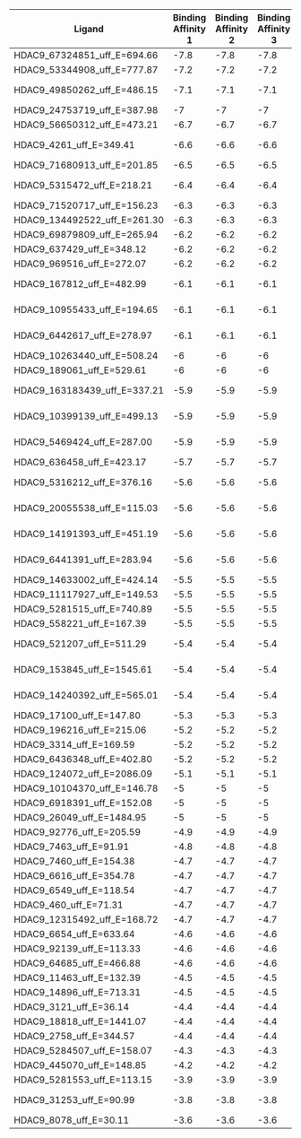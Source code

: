 | Ligand                       | Binding Affinity 1 | Binding Affinity 2 | Binding Affinity 3 | Mean | std      |
|------------------------------|--------------------|--------------------|--------------------|------|----------|
| HDAC9_67324851_uff_E=694.66  | -7.8               | -7.8               | -7.8               | -7.8 | 0        |
| HDAC9_53344908_uff_E=777.87  | -7.2               | -7.2               | -7.2               | -7.2 | 0        |
| HDAC9_49850262_uff_E=486.15  | -7.1               | -7.1               | -7.1               | -7.1 | 1.09E-15 |
| HDAC9_24753719_uff_E=387.98  | -7                 | -7                 | -7                 | -7   | 0        |
| HDAC9_56650312_uff_E=473.21  | -6.7               | -6.7               | -6.7               | -6.7 | 0        |
| HDAC9_4261_uff_E=349.41      | -6.6               | -6.6               | -6.6               | -6.6 | 1.09E-15 |
| HDAC9_71680913_uff_E=201.85  | -6.5               | -6.5               | -6.5               | -6.5 | 0        |
| HDAC9_5315472_uff_E=218.21   | -6.4               | -6.4               | -6.4               | -6.4 | 1.09E-15 |
| HDAC9_71520717_uff_E=156.23  | -6.3               | -6.3               | -6.3               | -6.3 | 0        |
| HDAC9_134492522_uff_E=261.30 | -6.3               | -6.3               | -6.3               | -6.3 | 0        |
| HDAC9_69879809_uff_E=265.94  | -6.2               | -6.2               | -6.2               | -6.2 | 0        |
| HDAC9_637429_uff_E=348.12    | -6.2               | -6.2               | -6.2               | -6.2 | 0        |
| HDAC9_969516_uff_E=272.07    | -6.2               | -6.2               | -6.2               | -6.2 | 0        |
| HDAC9_167812_uff_E=482.99    | -6.1               | -6.1               | -6.1               | -6.1 | 1.09E-15 |
| HDAC9_10955433_uff_E=194.65  | -6.1               | -6.1               | -6.1               | -6.1 | 1.09E-15 |
| HDAC9_6442617_uff_E=278.97   | -6.1               | -6.1               | -6.1               | -6.1 | 1.09E-15 |
| HDAC9_10263440_uff_E=508.24  | -6                 | -6                 | -6                 | -6   | 0        |
| HDAC9_189061_uff_E=529.61    | -6                 | -6                 | -6                 | -6   | 0        |
| HDAC9_163183439_uff_E=337.21 | -5.9               | -5.9               | -5.9               | -5.9 | 1.09E-15 |
| HDAC9_10399139_uff_E=499.13  | -5.9               | -5.9               | -5.9               | -5.9 | 1.09E-15 |
| HDAC9_5469424_uff_E=287.00   | -5.9               | -5.9               | -5.9               | -5.9 | 1.09E-15 |
| HDAC9_636458_uff_E=423.17    | -5.7               | -5.7               | -5.7               | -5.7 | 0        |
| HDAC9_5316212_uff_E=376.16   | -5.6               | -5.6               | -5.6               | -5.6 | 1.09E-15 |
| HDAC9_20055538_uff_E=115.03  | -5.6               | -5.6               | -5.6               | -5.6 | 1.09E-15 |
| HDAC9_14191393_uff_E=451.19  | -5.6               | -5.6               | -5.6               | -5.6 | 1.09E-15 |
| HDAC9_6441391_uff_E=283.94   | -5.6               | -5.6               | -5.6               | -5.6 | 1.09E-15 |
| HDAC9_14633002_uff_E=424.14  | -5.5               | -5.5               | -5.5               | -5.5 | 0        |
| HDAC9_11117927_uff_E=149.53  | -5.5               | -5.5               | -5.5               | -5.5 | 0        |
| HDAC9_5281515_uff_E=740.89   | -5.5               | -5.5               | -5.5               | -5.5 | 0        |
| HDAC9_558221_uff_E=167.39    | -5.5               | -5.5               | -5.5               | -5.5 | 0        |
| HDAC9_521207_uff_E=511.29    | -5.4               | -5.4               | -5.4               | -5.4 | 1.09E-15 |
| HDAC9_153845_uff_E=1545.61   | -5.4               | -5.4               | -5.4               | -5.4 | 1.09E-15 |
| HDAC9_14240392_uff_E=565.01  | -5.4               | -5.4               | -5.4               | -5.4 | 1.09E-15 |
| HDAC9_17100_uff_E=147.80     | -5.3               | -5.3               | -5.3               | -5.3 | 0        |
| HDAC9_196216_uff_E=215.06    | -5.2               | -5.2               | -5.2               | -5.2 | 0        |
| HDAC9_3314_uff_E=169.59      | -5.2               | -5.2               | -5.2               | -5.2 | 0        |
| HDAC9_6436348_uff_E=402.80   | -5.2               | -5.2               | -5.2               | -5.2 | 0        |
| HDAC9_124072_uff_E=2086.09   | -5.1               | -5.1               | -5.1               | -5.1 | 0        |
| HDAC9_10104370_uff_E=146.78  | -5                 | -5                 | -5                 | -5   | 0        |
| HDAC9_6918391_uff_E=152.08   | -5                 | -5                 | -5                 | -5   | 0        |
| HDAC9_26049_uff_E=1484.95    | -5                 | -5                 | -5                 | -5   | 0        |
| HDAC9_92776_uff_E=205.59     | -4.9               | -4.9               | -4.9               | -4.9 | 0        |
| HDAC9_7463_uff_E=91.91       | -4.8               | -4.8               | -4.8               | -4.8 | 0        |
| HDAC9_7460_uff_E=154.38      | -4.7               | -4.7               | -4.7               | -4.7 | 0        |
| HDAC9_6616_uff_E=354.78      | -4.7               | -4.7               | -4.7               | -4.7 | 0        |
| HDAC9_6549_uff_E=118.54      | -4.7               | -4.7               | -4.7               | -4.7 | 0        |
| HDAC9_460_uff_E=71.31        | -4.7               | -4.7               | -4.7               | -4.7 | 0        |
| HDAC9_12315492_uff_E=168.72  | -4.7               | -4.7               | -4.7               | -4.7 | 0        |
| HDAC9_6654_uff_E=633.64      | -4.6               | -4.6               | -4.6               | -4.6 | 0        |
| HDAC9_92139_uff_E=113.33     | -4.6               | -4.6               | -4.6               | -4.6 | 0        |
| HDAC9_64685_uff_E=466.88     | -4.6               | -4.6               | -4.6               | -4.6 | 0        |
| HDAC9_11463_uff_E=132.39     | -4.5               | -4.5               | -4.5               | -4.5 | 0        |
| HDAC9_14896_uff_E=713.31     | -4.5               | -4.5               | -4.5               | -4.5 | 0        |
| HDAC9_3121_uff_E=36.14       | -4.4               | -4.4               | -4.4               | -4.4 | 0        |
| HDAC9_18818_uff_E=1441.07    | -4.4               | -4.4               | -4.4               | -4.4 | 0        |
| HDAC9_2758_uff_E=344.57      | -4.4               | -4.4               | -4.4               | -4.4 | 0        |
| HDAC9_5284507_uff_E=158.07   | -4.3               | -4.3               | -4.3               | -4.3 | 0        |
| HDAC9_445070_uff_E=148.85    | -4.2               | -4.2               | -4.2               | -4.2 | 0        |
| HDAC9_5281553_uff_E=113.15   | -3.9               | -3.9               | -3.9               | -3.9 | 0        |
| HDAC9_31253_uff_E=90.99      | -3.8               | -3.8               | -3.8               | -3.8 | 5.44E-16 |
| HDAC9_8078_uff_E=30.11       | -3.6               | -3.6               | -3.6               | -3.6 | 0        |
